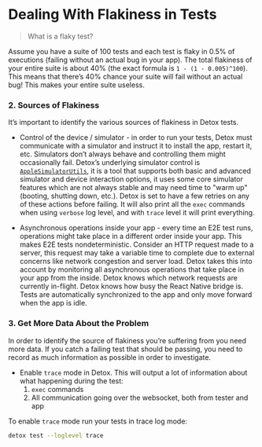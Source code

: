 # Dealing With Flakiness in Tests

<!-- markdownlint-configure-file { "header-increment": 0 } -->

> What is a flaky test?

Assume you have a suite of 100 tests and each test is flaky in 0.5% of executions (failing without an actual bug in your app). The total flakiness of your entire suite is about 40% (the exact formula is `1 - (1 - 0.005)^100`). This means that there’s 40% chance your suite will fail without an actual bug! This makes your entire suite useless.

### 2. Sources of Flakiness

It’s important to identify the various sources of flakiness in Detox tests.

- Control of the device / simulator - in order to run your tests, Detox must communicate with a simulator and instruct it to install the app, restart it, etc. Simulators don’t always behave and controlling them might occasionally fail. Detox’s underlying simulator control is [`AppleSimulatorUtils`](https://github.com/wix/AppleSimulatorUtils), it is a tool that supports both basic and advanced simulator and device interaction options, it uses some core simulator features which are not always stable and may need time to "warm up" (booting, shutting down, etc.). Detox is set to have a few retries on any of these actions before failing. It will also print all the `exec` commands when using `verbose` log level, and with `trace` level it will print everything.

- Asynchronous operations inside your app - every time an E2E test runs, operations might take place in a different order inside your app. This makes E2E tests nondeterministic. Consider an HTTP request made to a server, this request may take a variable time to complete due to external concerns like network congestion and server load. Detox takes this into account by monitoring all asynchronous operations that take place in your app from the inside. Detox knows which network requests are currently in-flight. Detox knows how busy the React Native bridge is. Tests are automatically synchronized to the app and only move forward when the app is idle.

### 3. Get More Data About the Problem

In order to identify the source of flakiness you’re suffering from you need more data. If you catch a failing test that should be passing, you need to record as much information as possible in order to investigate.

- Enable `trace` mode in Detox. This will output a lot of information about what happening during the test:
  1. `exec` commands
  1. All communication going over the websocket, both from tester and app

To enable `trace` mode run your tests in trace log mode:

```bash
detox test --loglevel trace
```
